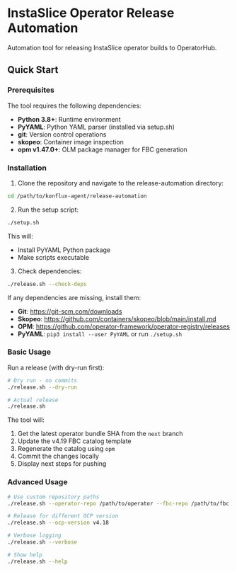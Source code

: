 # InstaSlice Operator Release Automation

Automation tool for releasing InstaSlice operator builds to OperatorHub.

## Quick Start

### Prerequisites

The tool requires the following dependencies:

- **Python 3.8+**: Runtime environment
- **PyYAML**: Python YAML parser (installed via setup.sh)
- **git**: Version control operations
- **skopeo**: Container image inspection
- **opm v1.47.0+**: OLM package manager for FBC generation

### Installation

1. Clone the repository and navigate to the release-automation directory:
```bash
cd /path/to/konflux-agent/release-automation
```

2. Run the setup script:
```bash
./setup.sh
```

This will:
- Install PyYAML Python package
- Make scripts executable

3. Check dependencies:
```bash
./release.sh --check-deps
```

If any dependencies are missing, install them:

- **Git**: https://git-scm.com/downloads
- **Skopeo**: https://github.com/containers/skopeo/blob/main/install.md
- **OPM**: https://github.com/operator-framework/operator-registry/releases
- **PyYAML**: `pip3 install --user PyYAML` or run `./setup.sh`


### Basic Usage

Run a release (with dry-run first):
```bash
# Dry run - no commits
./release.sh --dry-run

# Actual release
./release.sh
```

The tool will:
1. Get the latest operator bundle SHA from the `next` branch
2. Update the v4.19 FBC catalog template
3. Regenerate the catalog using `opm`
4. Commit the changes locally
5. Display next steps for pushing

### Advanced Usage

```bash
# Use custom repository paths
./release.sh --operator-repo /path/to/operator --fbc-repo /path/to/fbc

# Release for different OCP version
./release.sh --ocp-version v4.18

# Verbose logging
./release.sh --verbose

# Show help
./release.sh --help
```


